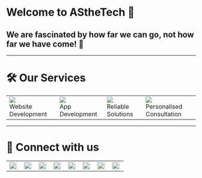 <style>
table, td, th {
   border: none!important;
}
</style>
# Welcome to AStheTech 🌈

## We are fascinated by how far we can go, not how far we have come! 🚀

<hr>

# 🛠 Our Services

<table border="0">

<td>
<div>
    <img src="https://img.icons8.com/external-fauzidea-gradient-fauzidea/64/000000/external-website-online-learning-fauzidea-gradient-fauzidea-2.png"/>  
</div> 
Website Development
</td>
<td>
<div>
    <img src="https://img.icons8.com/nolan/64/medical-mobile-app.png"/>  
</div> 
App Development
</td>
<td>
<div>
    <img src="https://img.icons8.com/nolan/64/helping-hand.png"/>  
</div> 
Reliable Solutions

</td>
<td>
<div>
    <img src="https://img.icons8.com/external-icongeek26-outline-gradient-icongeek26/64/000000/external-website-project-work-icongeek26-outline-gradient-icongeek26.png"/>  
</div> 
Personalised Consultation
</td>
</table>

<hr>

# 🤝 Connect with us 
<table>
<td>
<a href="https://asthetech.vercel.app/">
  <img align="left" alt="AStheTech's Website" width="20px" src="https://simpleicons.now.sh/firefox/495f7e" />
</a>
</td><td>
<a href="https://twitter.com/AStheTECH">
  <img align="left" alt="AStheTech's Twitter" width="20px" src="https://simpleicons.now.sh/twitter/495f7e" />
</a>
</td><td>
<a href="https://www.instagram.com/asthetech/">
  <img align="left" alt="AStheTech's Instagram" width="20px" src="https://simpleicons.now.sh/instagram/495f7e" />
</a>
</td><td>
<a href="#">
  <img align="left" alt="AStheTech's Facebook" width="20px" src="https://simpleicons.now.sh/facebook/495f7e" />
</a>
</td><td>
<a href="#">
  <img align="left" alt="AStheTech's Youtube" width="20px" src="https://simpleicons.now.sh/youtube/495f7e" />
</a>
</td><td>
<a href="https://www.linkedin.com/company/asthetech/">
  <img align="left" alt="AStheTech's Linkedin" width="20px" src="https://simpleicons.now.sh/linkedin/495f7e" />
</a>
</td><td>
<a href="https://github.com/AS-the-Tech">
  <img align="left" alt="AStheTech's Github" width="20px" src="https://simpleicons.now.sh/github/495f7e" />
</a>
</td><td>
<a href="mailto:contact@asthetech.com">
  <img align="left" alt="AStheTech's Mail" width="20px" src="https://simpleicons.now.sh/gmail/495f7e" />
</a>
</td>

</table>
